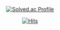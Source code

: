 
<div align=center>
	
[![Solved.ac Profile](http://mazassumnida.wtf/api/generate_badge?boj=tjdgus5349)](https://solved.ac/tjdgus5349)

</div>
<div align=center>
	
  [![Hits](https://hits.seeyoufarm.com/api/count/incr/badge.svg?url=https://github.com/HanSungHyeon)](https://hits.seeyoufarm.com) 
	
 </div>
<!--
**HanSungHyeon/HanSungHyeon** is a ✨ _special_ ✨ repository because its `README.md` (this file) appears on your GitHub profile.

Here are some ideas to get you started:

- 🔭 I’m currently working on ...
- 🌱 I’m currently learning ...
- 👯 I’m looking to collaborate on ...
- 🤔 I’m looking for help with ...
- 💬 Ask me about ...
- 📫 How to reach me: ...
- 😄 Pronouns: ...
- ⚡ Fun fact: ...
-->
